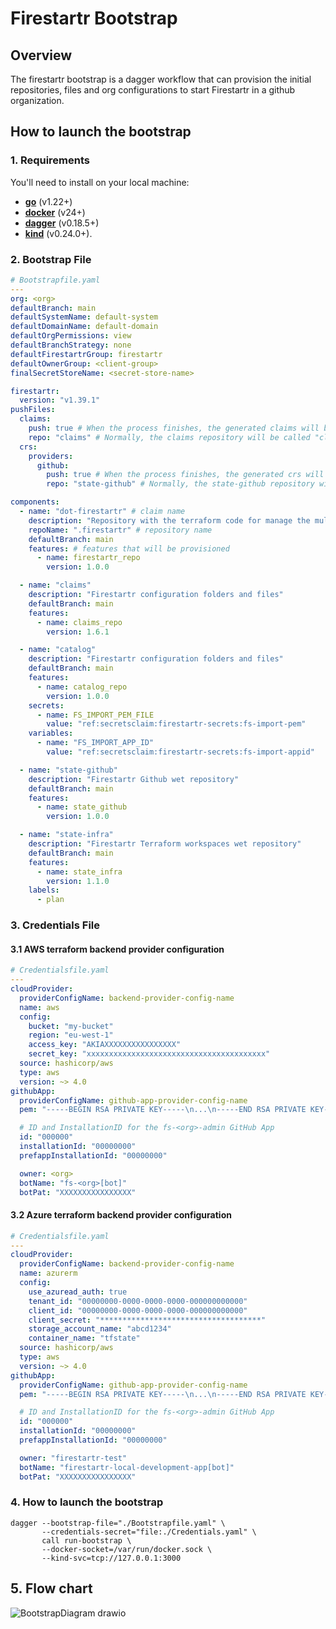 # Firestartr Bootstrap

## Overview

The firestartr bootstrap is a dagger workflow that can provision the initial repositories, files and org configurations to start Firestartr in a github organization.

## How to launch the bootstrap

### 1. Requirements

You'll need to install on your local machine:
- [**go**](https://go.dev/doc/install) (v1.22+)
- [**docker**](https://docs.docker.com/engine/install/) (v24+)
- [**dagger**](https://docs.dagger.io/install) (v0.18.5+)
- [**kind**](https://kind.sigs.k8s.io/docs/user/quick-start#installation) (v0.24.0+).



### 2. Bootstrap File

```yaml
# Bootstrapfile.yaml
---
org: <org>
defaultBranch: main
defaultSystemName: default-system
defaultDomainName: default-domain
defaultOrgPermissions: view
defaultBranchStrategy: none
defaultFirestartrGroup: firestartr
defaultOwnerGroup: <client-group>
finalSecretStoreName: <secret-store-name>

firestartr:
  version: "v1.39.1"
pushFiles:
  claims:
    push: true # When the process finishes, the generated claims will be pushed to the claims repository.
    repo: "claims" # Normally, the claims repository will be called "claims", but it is possible to change the name.
  crs:
    providers:
      github:
        push: true # When the process finishes, the generated crs will be pushed to the crs repository.
        repo: "state-github" # Normally, the state-github repository will be called "state-github", but it is possible to change the name.

components:
  - name: "dot-firestartr" # claim name
    description: "Repository with the terraform code for manage the multi-tenant infrastructure"
    repoName: ".firestartr" # repository name
    defaultBranch: main
    features: # features that will be provisioned
      - name: firestartr_repo
        version: 1.0.0

  - name: "claims"
    description: "Firestartr configuration folders and files"
    defaultBranch: main
    features:
      - name: claims_repo
        version: 1.6.1

  - name: "catalog"
    description: "Firestartr configuration folders and files"
    defaultBranch: main
    features:
      - name: catalog_repo
        version: 1.0.0
    secrets:
      - name: FS_IMPORT_PEM_FILE
        value: "ref:secretsclaim:firestartr-secrets:fs-import-pem"
    variables:
      - name: "FS_IMPORT_APP_ID"
        value: "ref:secretsclaim:firestartr-secrets:fs-import-appid"

  - name: "state-github"
    description: "Firestartr Github wet repository"
    defaultBranch: main
    features:
      - name: state_github
        version: 1.0.0

  - name: "state-infra"
    description: "Firestartr Terraform workspaces wet repository"
    defaultBranch: main
    features:
      - name: state_infra
        version: 1.1.0
    labels:
      - plan
```

### 3. Credentials File

#### 3.1 AWS terraform backend provider configuration

```yaml
# Credentialsfile.yaml
---
cloudProvider:
  providerConfigName: backend-provider-config-name
  name: aws
  config:
    bucket: "my-bucket"
    region: "eu-west-1"
    access_key: "AKIAXXXXXXXXXXXXXXXX"
    secret_key: "xxxxxxxxxxxxxxxxxxxxxxxxxxxxxxxxxxxxxxxx"
  source: hashicorp/aws
  type: aws
  version: ~> 4.0
githubApp:
  providerConfigName: github-app-provider-config-name
  pem: "-----BEGIN RSA PRIVATE KEY-----\n...\n-----END RSA PRIVATE KEY-----"

  # ID and InstallationID for the fs-<org>-admin GitHub App
  id: "000000"
  installationId: "00000000"
  prefappInstallationId: "00000000"

  owner: <org>
  botName: "fs-<org>[bot]"
  botPat: "XXXXXXXXXXXXXXXX"
```

#### 3.2 Azure terraform backend provider configuration

```yaml
# Credentialsfile.yaml
---
cloudProvider:
  providerConfigName: backend-provider-config-name
  name: azurerm
  config:
    use_azuread_auth: true
    tenant_id: "00000000-0000-0000-0000-000000000000"
    client_id: "00000000-0000-0000-0000-000000000000"
    client_secret: "************************************"
    storage_account_name: "abcd1234"
    container_name: "tfstate"
  source: hashicorp/aws
  type: aws
  version: ~> 4.0
githubApp:
  providerConfigName: github-app-provider-config-name
  pem: "-----BEGIN RSA PRIVATE KEY-----\n...\n-----END RSA PRIVATE KEY-----"

  # ID and InstallationID for the fs-<org>-admin GitHub App
  id: "000000"
  installationId: "00000000"
  prefappInstallationId: "00000000"

  owner: "firestartr-test"
  botName: "firestartr-local-development-app[bot]"
  botPat: "XXXXXXXXXXXXXXXX"
```

### 4. How to launch the bootstrap

```shell
dagger --bootstrap-file="./Bootstrapfile.yaml" \
       --credentials-secret="file:./Credentials.yaml" \
       call run-bootstrap \
       --docker-socket=/var/run/docker.sock \
       --kind-svc=tcp://127.0.0.1:3000
```

## 5. Flow chart
![BootstrapDiagram drawio](https://github.com/user-attachments/assets/1c824119-b147-47bb-b8f8-8cc17db29c6a)
